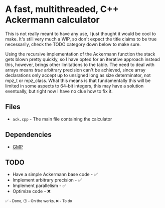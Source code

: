 # A fast, multithreaded, C++  Ackermann calculator

This is not really meant to have any use, I just thought it would be cool to
 make. It's still very much a WIP, so don't expect the title claims to be true
 necessarily, check the TODO category down below to make sure.

Using the recursive implementation of the Ackermann function the stack gets
blown pretty quickly, so I have opted for an iterative approach instead this,
however, brings other limitations to the table. The need to deal with arrays
 means *true* arbitrary precision can't be achieved, since array declarations
only accept up to unsigned long as size determinator, not mpz_t or mpz_class.
What this means is that fundamentally this will be limited in some aspects to
64-bit integers, this may have a solution eventually, but right now I have no
clue how to fix it.

## Files

*   `ack.cpp` - The main file containing the calculator

## Dependencies

*   [GMP](https://gmplib.org/)

## TODO

*   Have a simple Ackermann base code - :white_check_mark:
*   Implement arbitrary precision - :white_check_mark:
*   Implement parallelism - :white_check_mark:
*   Optimize code - :x:

<sub>:white_check_mark: - Done, :clock4: - On the works,  :x: - To do</sub>
